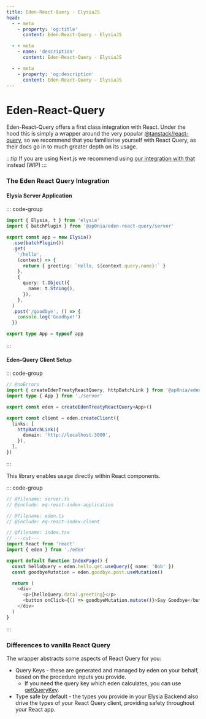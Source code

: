 ```yaml
---
title: Eden-React-Query - ElysiaJS
head:
  - - meta
    - property: 'og:title'
      content: Eden-React-Query - ElysiaJS

  - - meta
    - name: 'description'
      content: Eden-React-Query - ElysiaJS

  - - meta
    - property: 'og:description'
      content: Eden-React-Query - ElysiaJS
---
```


# Eden-React-Query

Eden-React-Query offers a first class integration with React.
Under the hood this is simply a wrapper around the very popular [@tanstack/react-query](https://tanstack.com/query/latest),
so we recommend that you familiarise yourself with React Query,
as their docs go in to much greater depth on its usage.

:::tip
If you are using Next.js we recommend using [our integration with that](../nextjs) instead
(WIP)
:::

### The Eden React Query Integration

#### Elysia Server Application

::: code-group

```typescript twoslash include eq-react-index-application [server.ts]
import { Elysia, t } from 'elysia'
import { batchPlugin } from '@ap0nia/eden-react-query/server'

export const app = new Elysia()
  .use(batchPlugin())
  .get(
    '/hello',
    (context) => {
      return { greeting: `Hello, ${context.query.name}!` }
    },
    {
      query: t.Object({
        name: t.String(),
      }),
    },
  )
  .post('/goodbye', () => {
    console.log('Goodbye!')
  })

export type App = typeof app
```

:::

#### Eden-Query Client Setup

::: code-group

```typescript twoslash include eq-react-index-client [eden.ts]
// @noErrors
import { createEdenTreatyReactQuery, httpBatchLink } from '@ap0nia/eden-react-query'
import type { App } from './server'

export const eden = createEdenTreatyReactQuery<App>()

export const client = eden.createClient({
  links: [
    httpBatchLink({
      domain: 'http://localhost:3000',
    }),
  ],
})
```

:::

This library enables usage directly within React components.

::: code-group

```typescript twoslash [index.tsx]
// @filename: server.ts
// @include: eq-react-index-application

// @filename: eden.ts
// @include: eq-react-index-client

// @filename: index.tsx
// ---cut---
import React from 'react'
import { eden } from './eden'

export default function IndexPage() {
  const helloQuery = eden.hello.get.useQuery({ name: 'Bob' })
  const goodbyeMutation = eden.goodbye.post.useMutation()

  return (
    <div>
      <p>{helloQuery.data?.greeting}</p>
      <button onClick={() => goodbyeMutation.mutate()}>Say Goodbye</button>
    </div>
  )
}
```

:::

### Differences to vanilla React Query

The wrapper abstracts some aspects of React Query for you:

- Query Keys - these are generated and managed by eden on your behalf, based on the procedure inputs you provide.
  - If you need the query key which eden calculates, you can use [getQueryKey](./getQueryKey).
- Type safe by default - the types you provide in your Elysia Backend also drive the types of your React Query client,
  providing safety throughout your React app.
